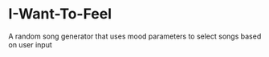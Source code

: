 # I-Want-To-Feel
A random song generator that uses mood parameters to select songs based on user input
